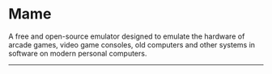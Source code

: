 # Mame

A free and open-source emulator designed to emulate the hardware of arcade games, video game consoles, old computers and other systems in software on modern personal computers.

---